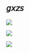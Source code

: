 ## 𝘨𝘹𝘻𝘴

![](https://i.gifer.com/Fa1N.gif)

![](https://github-readme-stats.vercel.app/api?username=gxzass&hide=prs,contribs&title_color=ffffff&icon_color=ffffff&text_color=efefef&bg_color=0000&show_icons=true)

![](https://komarev.com/ghpvc/?username=gxzass&color=141414)


